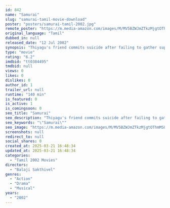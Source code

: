 ```yaml
---
id: 842
name: "Samurai"
slug: "samurai-tamil-movie-download"
poster: "posters/samurai-tamil-2002.jpg"
remote_poster: "https://m.media-amazon.com/images/M/MV5BZWJmZTkzMjgtOThmMS00NzgwLTkxNWQtMWM0MGZlODk4MThjXkEyXkFqcGdeQXVyOTk3NTc2MzE@._V1_SX300.jpg"
original_language: "Tamil"
dubbed_in: null
released_date: "12 Jul 2002"
synopsis: "Thiyagu's friend commits suicide after failing to gather support to expose a drug racket in her college. Thereafter, he runs a rebel mission every night to punish the corrupt men responsible for it."
type: "movie"
rating: "6.2"
imdbid: "tt0384495"
tmdbid: null
views: 0
likes: 0
dislikes: 0
author_id: 1
trailer_url: null
runtime: "140 min"
is_featured: 0
is_active: 1
is_comingsoon: 0
seo_title: "Samurai"
seo_description: "Thiyagu's friend commits suicide after failing to gather support to expose a drug racket in her college. Thereafter, he runs a rebel mission every night to punish the corrupt men responsible for it."
seo_keywords: "\"Samurai\""
seo_image: "https://m.media-amazon.com/images/M/MV5BZWJmZTkzMjgtOThmMS00NzgwLTkxNWQtMWM0MGZlODk4MThjXkEyXkFqcGdeQXVyOTk3NTc2MzE@._V1_SX300.jpg"
screenshots: null
redirect_to: null
social_shares: 0
created_at: 2025-03-21 16:48:34
updated_at: 2025-03-21 16:48:34
categories:
  - "Tamil 2002 Movies"
directors:
  - "Balaji Sakthivel"
genres:
  - "Action"
  - "Drama"
  - "Musical"
years:
  - "2002"
---
```

